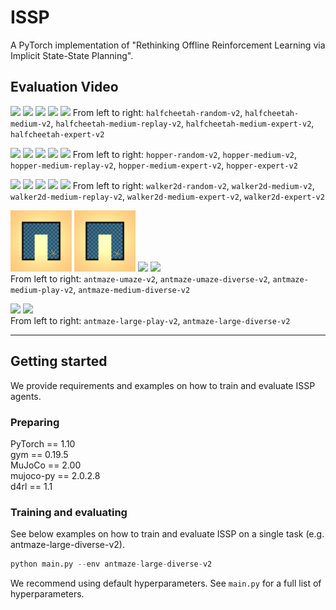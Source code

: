 <h1>ISSP</span></h1>

A PyTorch implementation of "Rethinking Offline Reinforcement Learning via Implicit State-State Planning".


## Evaluation Video

<img src="Videos/halfcheetah-random-v2.gif" width="19.5%">   <img src="Videos/halfcheetah-medium-v2.gif" width="19.5%">   <img src="Videos/halfcheetah-medium-replay-v2.gif" width="19.5%">   <img src="Videos/halfcheetah-medium-expert-v2.gif" width="19.5%">   <img src="Videos/halfcheetah-expert-v2.gif" width="19.5%">
From left to right: `halfcheetah-random-v2`,   `halfcheetah-medium-v2`,   `halfcheetah-medium-replay-v2`,   `halfcheetah-medium-expert-v2`,   `halfcheetah-expert-v2`

<img src="Videos/hopper-random-v2.gif" width="19.5%">  <img src="Videos/hopper-medium-v2.gif" width="19.5%">  <img src="Videos/hopper-medium-replay-v2.gif" width="19.5%">  <img src="Videos/hopper-medium-expert-v2.gif" width="19.5%"> <img src="Videos/hopper-expert-v2.gif" width="19.5%">
From left to right: `hopper-random-v2`,   `hopper-medium-v2`,   `hopper-medium-replay-v2`,   `hopper-medium-expert-v2`,   `hopper-expert-v2`

<img src="Videos/walker2d-random-v2.gif" width="19.5%">  <img src="Videos/walker2d-medium-v2.gif" width="19.5%">  <img src="Videos/walker2d-medium-replay-v2.gif" width="19.5%">  <img src="Videos/walker2d-medium-expert-v2.gif" width="19.5%">  <img src="Videos/walker2d-expert-v2.gif" width="19.5%">
From left to right: `walker2d-random-v2`,   `walker2d-medium-v2`,   `walker2d-medium-replay-v2`,   `walker2d-medium-expert-v2`,   `walker2d-expert-v2`

<img src="Videos/antmaze-umaze-v2.gif" width="19.5%">  <img src="Videos/antmaze-umaze-diverse-v2.gif" width="19.5%">  <img src="Videos/antmaze-medium-play-v2.gif" width="19.5%">  <img src="Videos/antmaze-medium-diverse-v2.gif" width="19.5%">  
From left to right:  `antmaze-umaze-v2`, `antmaze-umaze-diverse-v2`, `antmaze-medium-play-v2`, `antmaze-medium-diverse-v2`

<img src="Videos/antmaze-large-play-v2.gif" width="19.5%"> <img src="Videos/antmaze-large-diverse-v2.gif" width="19.5%">  
From left to right:  `antmaze-large-play-v2`, `antmaze-large-diverse-v2`

----

## Getting started

We provide requirements and examples on how to train and evaluate ISSP agents. 

### Preparing

PyTorch == 1.10  
gym == 0.19.5  
MuJoCo == 2.00  
mujoco-py == 2.0.2.8  
d4rl == 1.1

### Training and evaluating

See below examples on how to train and evaluate ISSP on a single task (e.g. antmaze-large-diverse-v2).

```python
python main.py --env antmaze-large-diverse-v2
```
We recommend using default hyperparameters. See `main.py` for a full list of hyperparameters.

